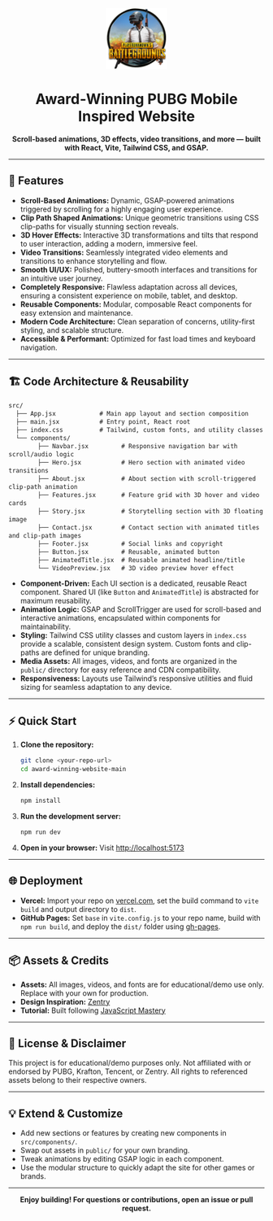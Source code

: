 <div align="center">
  <br />
  <img src="/public/img/logo.png" alt="PUBG Mobile Project Logo" width="120" />
  <br />
  <h1>Award-Winning PUBG Mobile Inspired Website</h1>
  <p>
    <b>Scroll-based animations, 3D effects, video transitions, and more — built with React, Vite, Tailwind CSS, and GSAP.</b>
  </p>
</div>

---

## 🚀 Features

- **Scroll-Based Animations:** Dynamic, GSAP-powered animations triggered by scrolling for a highly engaging user experience.
- **Clip Path Shaped Animations:** Unique geometric transitions using CSS clip-paths for visually stunning section reveals.
- **3D Hover Effects:** Interactive 3D transformations and tilts that respond to user interaction, adding a modern, immersive feel.
- **Video Transitions:** Seamlessly integrated video elements and transitions to enhance storytelling and flow.
- **Smooth UI/UX:** Polished, buttery-smooth interfaces and transitions for an intuitive user journey.
- **Completely Responsive:** Flawless adaptation across all devices, ensuring a consistent experience on mobile, tablet, and desktop.
- **Reusable Components:** Modular, composable React components for easy extension and maintenance.
- **Modern Code Architecture:** Clean separation of concerns, utility-first styling, and scalable structure.
- **Accessible & Performant:** Optimized for fast load times and keyboard navigation.

---

## 🏗️ Code Architecture & Reusability

```
src/
  ├── App.jsx            # Main app layout and section composition
  ├── main.jsx           # Entry point, React root
  ├── index.css          # Tailwind, custom fonts, and utility classes
  └── components/
        ├── Navbar.jsx         # Responsive navigation bar with scroll/audio logic
        ├── Hero.jsx           # Hero section with animated video transitions
        ├── About.jsx          # About section with scroll-triggered clip-path animation
        ├── Features.jsx       # Feature grid with 3D hover and video cards
        ├── Story.jsx          # Storytelling section with 3D floating image
        ├── Contact.jsx        # Contact section with animated titles and clip-path images
        ├── Footer.jsx         # Social links and copyright
        ├── Button.jsx         # Reusable, animated button
        ├── AnimatedTitle.jsx  # Reusable animated headline/title
        └── VideoPreview.jsx   # 3D video preview hover effect
```

- **Component-Driven:** Each UI section is a dedicated, reusable React component. Shared UI (like `Button` and `AnimatedTitle`) is abstracted for maximum reusability.
- **Animation Logic:** GSAP and ScrollTrigger are used for scroll-based and interactive animations, encapsulated within components for maintainability.
- **Styling:** Tailwind CSS utility classes and custom layers in `index.css` provide a scalable, consistent design system. Custom fonts and clip-paths are defined for unique branding.
- **Media Assets:** All images, videos, and fonts are organized in the `public/` directory for easy reference and CDN compatibility.
- **Responsiveness:** Layouts use Tailwind’s responsive utilities and fluid sizing for seamless adaptation to any device.

---

## ⚡ Quick Start

1. **Clone the repository:**
   ```bash
   git clone <your-repo-url>
   cd award-winning-website-main
   ```
2. **Install dependencies:**
   ```bash
   npm install
   ```
3. **Run the development server:**
   ```bash
   npm run dev
   ```
4. **Open in your browser:**
   Visit [http://localhost:5173](http://localhost:5173)

---

## 🌐 Deployment

- **Vercel:** Import your repo on [vercel.com](https://vercel.com/), set the build command to `vite build` and output directory to `dist`.
- **GitHub Pages:** Set `base` in `vite.config.js` to your repo name, build with `npm run build`, and deploy the `dist/` folder using [gh-pages](https://www.npmjs.com/package/gh-pages).

---

## 📦 Assets & Credits

- **Assets:** All images, videos, and fonts are for educational/demo use only. Replace with your own for production.
- **Design Inspiration:** [Zentry](https://zentry.com/)
- **Tutorial:** Built following [JavaScript Mastery](https://www.youtube.com/@javascriptmastery/videos)

---

## 🤝 License & Disclaimer

This project is for educational/demo purposes only. Not affiliated with or endorsed by PUBG, Krafton, Tencent, or Zentry. All rights to referenced assets belong to their respective owners.

---

## 💡 Extend & Customize

- Add new sections or features by creating new components in `src/components/`.
- Swap out assets in `public/` for your own branding.
- Tweak animations by editing GSAP logic in each component.
- Use the modular structure to quickly adapt the site for other games or brands.

---

<div align="center">
  <b>Enjoy building! For questions or contributions, open an issue or pull request.</b>
</div>
